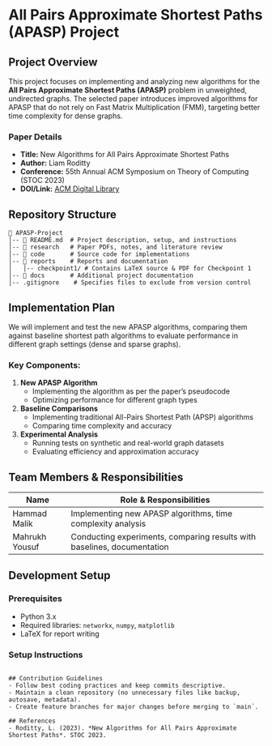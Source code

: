 # All Pairs Approximate Shortest Paths (APASP) Project

## Project Overview
This project focuses on implementing and analyzing new algorithms for the **All Pairs Approximate Shortest Paths (APASP)** problem in unweighted, undirected graphs. The selected paper introduces improved algorithms for APASP that do not rely on Fast Matrix Multiplication (FMM), targeting better time complexity for dense graphs.

### Paper Details
- **Title:** New Algorithms for All Pairs Approximate Shortest Paths
- **Author:** Liam Roditty
- **Conference:** 55th Annual ACM Symposium on Theory of Computing (STOC 2023)
- **DOI/Link:** [ACM Digital Library](https://doi.org/10.1145/3564246.3585197)

## Repository Structure
```
📂 APASP-Project
│-- 📄 README.md  # Project description, setup, and instructions
│-- 📂 research   # Paper PDFs, notes, and literature review
│-- 📂 code       # Source code for implementations
│-- 📂 reports    # Reports and documentation
│   │-- checkpoint1/ # Contains LaTeX source & PDF for Checkpoint 1
│-- 📂 docs       # Additional project documentation
│-- .gitignore    # Specifies files to exclude from version control
```

## Implementation Plan
We will implement and test the new APASP algorithms, comparing them against baseline shortest path algorithms to evaluate performance in different graph settings (dense and sparse graphs).

### Key Components:
1. **New APASP Algorithm**
   - Implementing the algorithm as per the paper’s pseudocode
   - Optimizing performance for different graph types
2. **Baseline Comparisons**
   - Implementing traditional All-Pairs Shortest Path (APSP) algorithms
   - Comparing time complexity and accuracy
3. **Experimental Analysis**
   - Running tests on synthetic and real-world graph datasets
   - Evaluating efficiency and approximation accuracy

## Team Members & Responsibilities
| Name           | Role & Responsibilities |
|---------------|-------------------------|
| Hammad Malik | Implementing new APASP algorithms, time complexity analysis |
| Mahrukh Yousuf | Conducting experiments, comparing results with baselines, documentation |

## Development Setup
### Prerequisites
- Python 3.x
- Required libraries: `networkx`, `numpy`, `matplotlib`
- LaTeX for report writing

### Setup Instructions

   ```

## Contribution Guidelines
- Follow best coding practices and keep commits descriptive.
- Maintain a clean repository (no unnecessary files like backup, autosave, metadata).
- Create feature branches for major changes before merging to `main`.

## References
- Roditty, L. (2023). *New Algorithms for All Pairs Approximate Shortest Paths*. STOC 2023.

